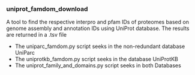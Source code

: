 ### uniprot_famdom_download

A tool to find the respective interpro and pfam IDs of proteomes based on genome assembly and annotation IDs using UniProt database.
The results are returned in a .tsv file 

- The uniparc_famdom.py script seeks in the non-redundant database UniParc 
- The uniprotkb_famdom.py script seeks in the database UniProtKB 
- The uniprot_family_and_domains.py script seeks in both Databases
